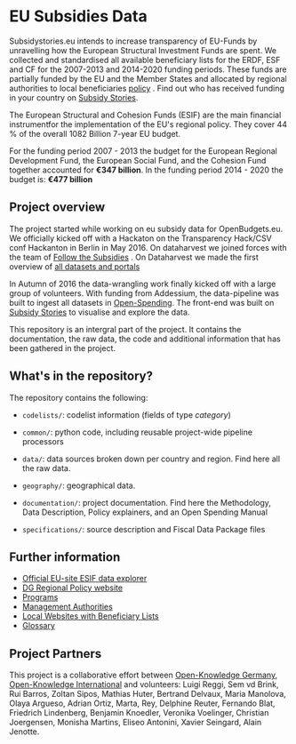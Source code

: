 # EU Subsidies Data

Subsidystories.eu intends to increase transparency of EU-Funds by unravelling how the European Structural Investment Funds are spent. We collected and standardised all available beneficiary lists for the ERDF, ESF and CF for the 2007-2013 and 2014-2020 funding periods. These funds are partially funded by the EU and the Member States and allocated by regional authorities to local beneficiaries [policy](https://github.com/os-data/eu-structural-funds/blob/master/documentation/subsidyreport%20-%20policy%20and%20data.pdf) . Find out who has received funding in your country on [Subsidy Stories](http://subsidystories.eu/).

The European Structural and Cohesion Funds (ESIF) are the main financial instrumentfor the implementation of the EU's regional policy. They cover 44 % of the overall 1082 Billion 7-year EU budget. 

For the funding period 2007 - 2013 the budget for the European Regional Development Fund, the European Social Fund, and the Cohesion Fund together accounted for __€347 billion__. In the funding period 2014 - 2020 the budget is: __€477 billion__

## Project overview

The project started while working on eu subsidy data for OpenBudgets.eu. We officially kicked off with a Hackaton on the Transparency Hack/CSV conf Hackanton in Berlin in May 2016. On dataharvest we joined forces with the team of [Follow the Subsidies](http://followthesubsidies.eu/) . On Dataharvest we made the first overview of [all datasets and portals](https://docs.google.com/spreadsheets/d/1RkC_YuWWlhGxyDRc-bpD_zaWAXK78GpPr8nfPesQfSY/edit?pref=2&pli=1#gid=0)

In Autumn of 2016 the data-wrangling work finally kicked off with a large group of volunteers. With funding from Addessium, the data-pipeline was built to ingest all datasets in [Open-Spending](http:next.openspending.org). The front-end was built on [Subsidy Stories](http://subsidystories.eu/) to visualise and explore the data. 

This repository is an intergral part of the project. It contains the documentation, the raw data, the code and additional information that has been gathered in the project. 

## What's in the repository?

The repository contains the following:

- `codelists/`: codelist information (fields of type *category*) 

- `common/`: python code, including reusable project-wide pipeline processors

- `data/`: data sources broken down per country and region. 
Find here all the raw data. 

- `geography/`: geographical data. 

- `documentation/`: project documentation.
Find here the Methodology, Data Description, Policy explainers, and an Open Spending Manual

- `specifications/`: source description and Fiscal Data Package files

## Further information

- [Official EU-site ESIF data explorer](https://cohesiondata.ec.europa.eu/)
- [DG Regional Policy website](http://ec.europa.eu/regional_policy/en/)
- [Programs](http://ec.europa.eu/regional_policy/en/atlas/programmes/)
- [Management Authorities](http://ec.europa.eu/regional_policy/en/atlas/managing-authorities/)
- [Local Websites with Beneficiary Lists](http://ec.europa.eu/regional_policy/en/atlas/beneficiaries/)
- [Glossary](http://ec.europa.eu/regional_policy/en/policy/what/glossary/)


## Project Partners

This project is a collaborative effort between [Open-Knowledge Germany](https://www.okfn.de/en/), [Open-Knowledge International](http://okfn.org/) and volunteers: Luigi Reggi, Sem vd Brink, Rui Barros, Zoltan Sipos, Mathias Huter, Bertrand Delvaux, Maria Manolova, Olaya Argueso, Adrian Ortiz, Marta, Rey, Delphine Reuter, Fernando Blat, Friedrich Lindenberg, Benjamin Knoedler, Veronika Voelinger, Christian Joergensen, Monisha Martins, Eliseo Antonini, Xavier Seingard, Alain Jenotte.
